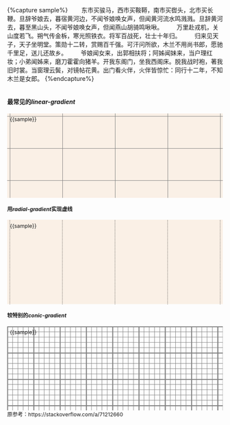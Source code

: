 {%capture sample%}
　　东市买骏马，西市买鞍鞯，南市买辔头，北市买长鞭。旦辞爷娘去，暮宿黄河边，不闻爷娘唤女声，但闻黄河流水鸣溅溅。旦辞黄河去，暮至黑山头，不闻爷娘唤女声，但闻燕山胡骑鸣啾啾。
　　万里赴戎机，关山度若飞。朔气传金柝，寒光照铁衣。将军百战死，壮士十年归。
　　归来见天子，天子坐明堂。策勋十二转，赏赐百千强。可汗问所欲，木兰不用尚书郎，愿驰千里足，送儿还故乡。
　　爷娘闻女来，出郭相扶将；阿姊闻妹来，当户理红妆；小弟闻姊来，磨刀霍霍向猪羊。开我东阁门，坐我西阁床。脱我战时袍，著我旧时裳。当窗理云鬓，对镜帖花黄。出门看火伴，火伴皆惊忙：同行十二年，不知木兰是女郎。
{%endcapture%}

<div class='c1' style="container-type:inline-size">

#### 最常见的*linear-gradient*
<div class='c2' style=
"
font-size:calc(100cqw/41);
--c:Gray;">

<div class='t2' style=
"
height:15em;padding:.5em;background:linen;
background-position:.5em .5em;
background-size: 10em 5lh;
background-image:
	linear-gradient(to right, var(--c) 1px, transparent 1px),
	linear-gradient(to bottom, var(--c) 1px, transparent 1px);
">
	{{sample}}</div>

#### 用*radial-gradient*实现虚线
<div class='t3' style=
"
height:15em;padding:.5em;background:linen;
background-position-x:5.5em;
background-size: 10em 3px;
background-image: radial-gradient(circle, black 0,black .5px,transparent .5px);
">
	{{sample}}</div>
	
#### 较特别的*conic-gradient*
<div class='t3' style=
"
height:15em;padding:.5em;background:linen;
background-position:.5em .5em;
--s: 5em; /* control the size */
--_g: #0000 90deg,Gray 0;
background: 
	conic-gradient(from 90deg at 2px 2px,var(--_g)) 0 0/var(--s) var(--s),
	conic-gradient(from 90deg at 1px 1px,var(--_g)) 0 0/calc(var(--s)/5) calc(var(--s)/5)
">
	{{sample}}</div>
原参考：https://stackoverflow.com/a/71212660
</div></div>
